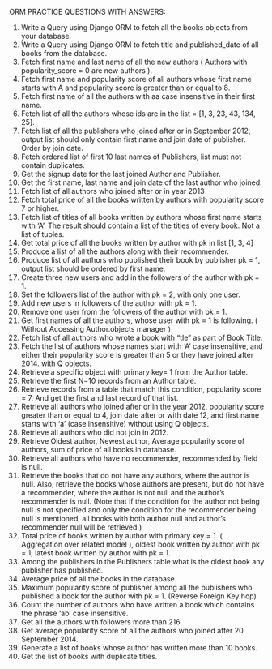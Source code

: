 ORM PRACTICE QUESTIONS WITH ANSWERS:

<ol>
<li>Write a Query using Django ORM to fetch all the books objects from your database.</li>
<li>Write a Query using Django ORM to fetch title and published_date of all books from the database.</li>
<li>Fetch first name and last name of all the new authors ( Authors with popularity_score = 0 are new authors ).</li>
<li>Fetch first name and popularity score of all authors whose first name starts with A and popularity score is greater than or equal to 8.</li>
<li>Fetch first name of all the authors with aa case insensitive in their first name.</li>
<li>Fetch list of all the authors whose ids are in the list = [1, 3, 23, 43, 134, 25].</li>
<li>Fetch list of all the publishers who joined after or in September 2012, output list should only contain first name and join date of publisher. Order by join date.</li>
<li>Fetch ordered list of first 10 last names of Publishers, list must not contain duplicates.</li>
<li>Get the signup date for the last joined Author and Publisher.</li>
<li>Get the first name, last name and join date of the last author who joined.</li>
<li>Fetch list of all authors who joined after or in year 2013</li>
<li>Fetch total price of all the books written by authors with popularity score 7 or higher.</li>
<li>Fetch list of titles of all books written by authors whose first name starts with ‘A’. The result should contain a list of the titles of every book. Not a list of tuples.</li>
<li>Get total price of all the books written by author with pk in list [1, 3, 4]</li>
<li>Produce a list of all the authors along with their recommender.</li>
<li>Produce list of all authors who published their book by publisher pk = 1, output list should be ordered by first name.</li>
<li>Create three new users and add in the followers of the author with pk = 1.</li>
<li>Set the followers list of the author with pk = 2, with only one user.</li>
<li>Add new users in followers of the author with pk = 1.</li>
<li>Remove one user from the followers of the author with pk = 1.</li>
<li>Get first names of all the authors, whose user with pk = 1 is following. ( Without Accessing Author.objects manager )</li>
<li>Fetch list of all authors who wrote a book with “tle” as part of Book Title.</li>
<li>Fetch the list of authors whose names start with ‘A’ case insensitive, and either their popularity score is greater than 5 or they have joined after 2014. with Q objects.</li>
<li>Retrieve a specific object with primary key= 1 from the Author table.</li>
<li>Retrieve the first N=10 records from an Author table.</li>
<li>Retrieve records from a table that match this condition, popularity score = 7. And get the first and last record of that list.</li>
<li>Retrieve all authors who joined after or in the year 2012, popularity score greater than or equal to 4, join date after or with date 12, and first name starts with ‘a’ (case insensitive) without using Q objects.</li>
<li>Retrieve all authors who did not join in 2012.</li>
<li>Retrieve Oldest author, Newest author, Average popularity score of authors, sum of price of all books in database.</li>
<li>Retrieve all authors who have no recommender, recommended by field is null.</li>
<li>Retrieve the books that do not have any authors, where the author is null. Also, retrieve the books whose authors are present, but do not have a recommender, where the author is not null and the author’s recommender is null. (Note that if the condition for the author not being null is not specified and only the condition for the recommender being null is mentioned, all books with both author null and author’s recommender null will be retrieved.)</li>
<li>Total price of books written by author with primary key = 1. ( Aggregation over related model ), oldest book written by author with pk = 1, latest book written by author with pk = 1.</li>
<li>Among the publishers in the Publishers table what is the oldest book any publisher has published.</li>
<li>Average price of all the books in the database.</li>
<li>Maximum popularity score of publisher among all the publishers who published a book for the author with pk = 1. (Reverse Foreign Key hop)</li>
<li>Count the number of authors who have written a book which contains the phrase ‘ab’ case insensitive.</li>
<li>Get all the authors with followers more than 216.</li>
<li>Get average popularity score of all the authors who joined after 20 September 2014.</li>
<li>Generate a list of books whose author has written more than 10 books.</li>
<li>Get the list of books with duplicate titles.</li>
</ol>
